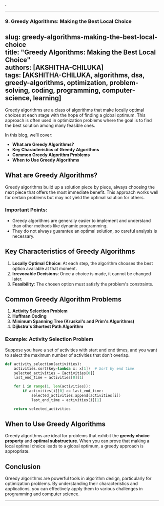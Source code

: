 .

---

### 9. Greedy Algorithms: Making the Best Local Choice
slug: greedy-algorithms-making-the-best-local-choice  
title: "Greedy Algorithms: Making the Best Local Choice"  
authors: [AKSHITHA-CHILUKA]  
tags: [AKSHITHA-CHILUKA, algorithms, dsa, greedy-algorithms, optimization, problem-solving, coding, programming, computer-science, learning]  
---

Greedy algorithms are a class of algorithms that make locally optimal choices at each stage with the hope of finding a global optimum. This approach is often used in optimization problems where the goal is to find the best solution among many feasible ones.

In this blog, we’ll cover:

- **What are Greedy Algorithms?**
- **Key Characteristics of Greedy Algorithms**
- **Common Greedy Algorithm Problems**
- **When to Use Greedy Algorithms**

## What are Greedy Algorithms?

Greedy algorithms build up a solution piece by piece, always choosing the next piece that offers the most immediate benefit. This approach works well for certain problems but may not yield the optimal solution for others.

### Important Points:
- Greedy algorithms are generally easier to implement and understand than other methods like dynamic programming.
- They do not always guarantee an optimal solution, so careful analysis is necessary.

## Key Characteristics of Greedy Algorithms

1. **Locally Optimal Choice**: At each step, the algorithm chooses the best option available at that moment.
2. **Irrevocable Decisions**: Once a choice is made, it cannot be changed later.
3. **Feasibility**: The chosen option must satisfy the problem's constraints.

## Common Greedy Algorithm Problems

1. **Activity Selection Problem**
2. **Huffman Coding**
3. **Minimum Spanning Tree (Kruskal's and Prim's Algorithms)**
4. **Dijkstra's Shortest Path Algorithm**

### Example: Activity Selection Problem

Suppose you have a set of activities with start and end times, and you want to select the maximum number of activities that don’t overlap.

```python
def activity_selection(activities):
    activities.sort(key=lambda x: x[1])  # Sort by end time
    selected_activities = [activities[0]]
    last_end_time = activities[0][1]

    for i in range(1, len(activities)):
        if activities[i][0] >= last_end_time:
            selected_activities.append(activities[i])
            last_end_time = activities[i][1]

    return selected_activities
```

## When to Use Greedy Algorithms

Greedy algorithms are ideal for problems that exhibit the **greedy choice property** and **optimal substructure**. When you can prove that making a local optimal choice leads to a global optimum, a greedy approach is appropriate.

## Conclusion

Greedy algorithms are powerful tools in algorithm design, particularly for optimization problems. By understanding their characteristics and applications, you can effectively apply them to various challenges in programming and computer science.

---
